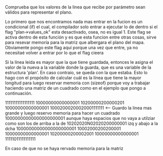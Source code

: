 Comprueba que los valores de la linea que recibe por parámetro sean válidos para representar el plano.

Lo primero que nos encontramos nada mas entrar en la fucion es un condicional (if) el cual, el compilador solo entrar a ejecutar lo de dentro si el flag "plan->values_ok" esta desactivado, osea, no es igual 1.
Este flag se activa dentro de esta función y es que esta funcion entre otras cosas, sirve para resevar memoría para la matriz que albergara el plano del mapa. Obviamente pongo este flag aquí porque una vez que entre, ya no necesitaé volver a entrar por lo que el flag cieera

Si la línea leida es mayor que la que tiene guardada, entonces le asigna el valor de la nueva a la variable donde la guarda, que es una variable de la estructura 'plan'. En caso contraio, se queda con la que estaba. Esto lo hago con el propósito de calcular cuál es la línea que tiene la mayor longitud para luego reservar memoria con (sizeof) porque voy a trabajar haciendo una matriz de un cuadrado como en el ejemplo que pongo  a continuación.


11111111111111111
10000000000000001
10200000200000201
10000000000000001
10002000200020001111111	<-- Guardo la linea mas grande y luego reservo memoria para hacer un cuadrado
10000000000000000000001		aunque haya espacios que no vaya a utilziar como son los de arriba a la de
10202020N02020200000001		izq y abajo a la dcha
10000000000000000000001
10002000200200001
10000000000000001
10200000200002001
10000000000000001
11111011111111111


En caso de que no se haya rervado memoria para la matriz
